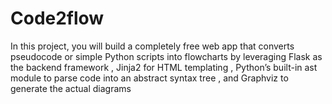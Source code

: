 # Code2flow
In this project, you will build a completely free web app that converts pseudocode or simple Python scripts into flowcharts by leveraging Flask as the backend framework , Jinja2 for HTML templating , Python’s built-in ast module to parse code into an abstract syntax tree , and Graphviz to generate the actual diagrams
